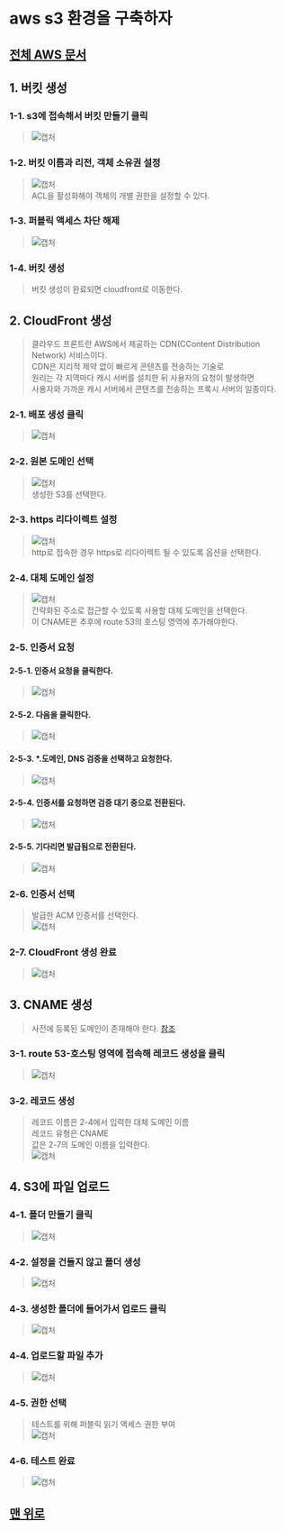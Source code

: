 # aws s3 환경을 구축하자
## [전체 AWS 문서](index.md)
## 1. 버킷 생성
### 1-1. s3에 접속해서 버킷 만들기 클릭
>![캡처](사진/201.png)  
### 1-2. 버킷 이름과 리전, 객체 소유권 설정
>![캡처](사진/202.png)  
> ACL을 활성화해야 객체의 개별 권한을 설정할 수 있다.  
### 1-3. 퍼블릭 액세스 차단 해제
>![캡처](사진/203.png)  
### 1-4. 버킷 생성
> 버킷 생성이 완료되면 cloudfront로 이동한다.  
## 2. CloudFront 생성
> 클라우드 프론트란 AWS에서 제공하는 CDN(CContent Distribution Network) 서비스이다.  
> CDN은 지리적 제약 없이 빠르게 콘텐츠를 전송하는 기술로  
> 원리는 각 지역마다 캐시 서버를 설치한 뒤 사용자의 요청이 발생하면  
> 사용자와 가까운 캐시 서버에서 콘텐츠를 전송하는 프록시 서버의 일종이다.  
### 2-1. 배포 생성 클릭
>![캡처](사진/204.png)  
### 2-2. 원본 도메인 선택
>![캡처](사진/205.png)  
> 생성한 S3를 선택한다.  
### 2-3. https 리다이렉트 설정
>![캡처](사진/206.png)  
> http로 접속한 경우 https로 리다이렉트 될 수 있도록 옵션을 선택한다.  
### 2-4. 대체 도메인 설정
>![캡처](사진/207.png)  
> 간략화된 주소로 접근할 수 있도록 사용할 대체 도메인을 선택한다.  
> 이 CNAME은 추후에 route 53의 호스팅 영역에 추가해야한다.  
### 2-5. 인증서 요청
#### 2-5-1. 인증서 요청을 클릭한다.
>![캡처](사진/208.png)  
#### 2-5-2. 다음을 클릭한다.
>![캡처](사진/209.png)  
#### 2-5-3. *.도메인, DNS 검증을 선택하고 요청한다.
>![캡처](사진/211.png)  
#### 2-5-4. 인증서를 요청하면 검증 대기 중으로 전환된다.
>![캡처](사진/213.png)  
#### 2-5-5. 기다리면 발급됨으로 전환된다.
>![캡처](사진/214.png)  
### 2-6. 인증서 선택
> 발급한 ACM 인증서를 선택한다.  
>![캡처](사진/215.png)  
### 2-7. CloudFront 생성 완료
>![캡처](사진/216.png)  
## 3. CNAME 생성
> 사전에 등록된 도메인이 존재해야 한다. [참조](/aws/도메인%20구입.md)
### 3-1. route 53-호스팅 영역에 접속해 레코드 생성을 클릭
>![캡처](사진/217.png)  
### 3-2. 레코드 생성
> 레코드 이름은 2-4에서 입력한 대체 도메인 이름  
> 레코드 유형은 CNAME  
> 값은 2-7의 도메인 이름을 입력한다.  
>![캡처](사진/218.png)  
## 4. S3에 파일 업로드
### 4-1. 폴더 만들기 클릭
>![캡처](사진/220.png)  
### 4-2. 설정을 건들지 않고 폴더 생성
>![캡처](사진/221.png)  
### 4-3. 생성한 폴더에 들어가서 업로드 클릭
>![캡처](사진/222.png)  
### 4-4. 업로드할 파일 추가
>![캡처](사진/223.png)  
### 4-5. 권한 선택
> 테스트를 위해 퍼블릭 읽기 액세스 권한 부여  
>![캡처](사진/224.png)  
### 4-6. 테스트 완료
>![캡처](사진/225.png)  

## [맨 위로](#)